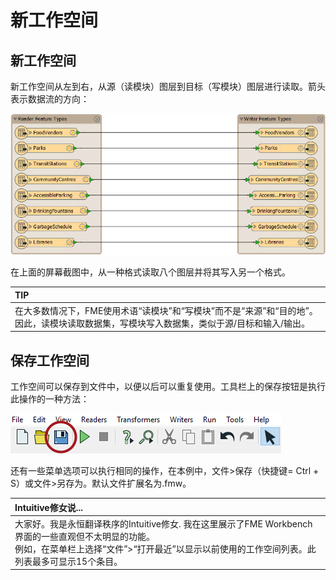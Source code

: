 # 新工作空间

## 新工作空间

新工作空间从左到右，从源（读模块）图层到目标（写模块）图层进行读取。箭头表示数据流的方向：

![](../../.gitbook/assets/img1.019.newworkspace.png)

在上面的屏幕截图中，从一种格式读取八个图层并将其写入另一个格式。

|  TIP |
| :--- |
|  在大多数情况下，FME使用术语“读模块”和“写模块”而不是“来源”和“目的地”。因此，读模块读取数据集，写模块写入数据集，类似于源/目标和输入/输出。 |

## 保存工作空间

工作空间可以保存到文件中，以便以后可以重复使用。工具栏上的保存按钮是执行此操作的一种方法：

![](../../.gitbook/assets/img1.020.savingworkspace.png)

还有一些菜单选项可以执行相同的操作，在本例中，文件&gt;保存（快捷键= Ctrl + S）或文件&gt;另存为。默认文件扩展名为.fmw。

|  Intuitive修女说... |
| :--- |
|  大家好。我是永恒翻译秩序的Intuitive修女. 我在这里展示了FME Workbench界面的一些直观但不太明显的功能。 <br> 例如，在菜单栏上选择“文件”&gt;“打开最近”以显示以前使用的工作空间列表。此列表最多可显示15个条目。 |

